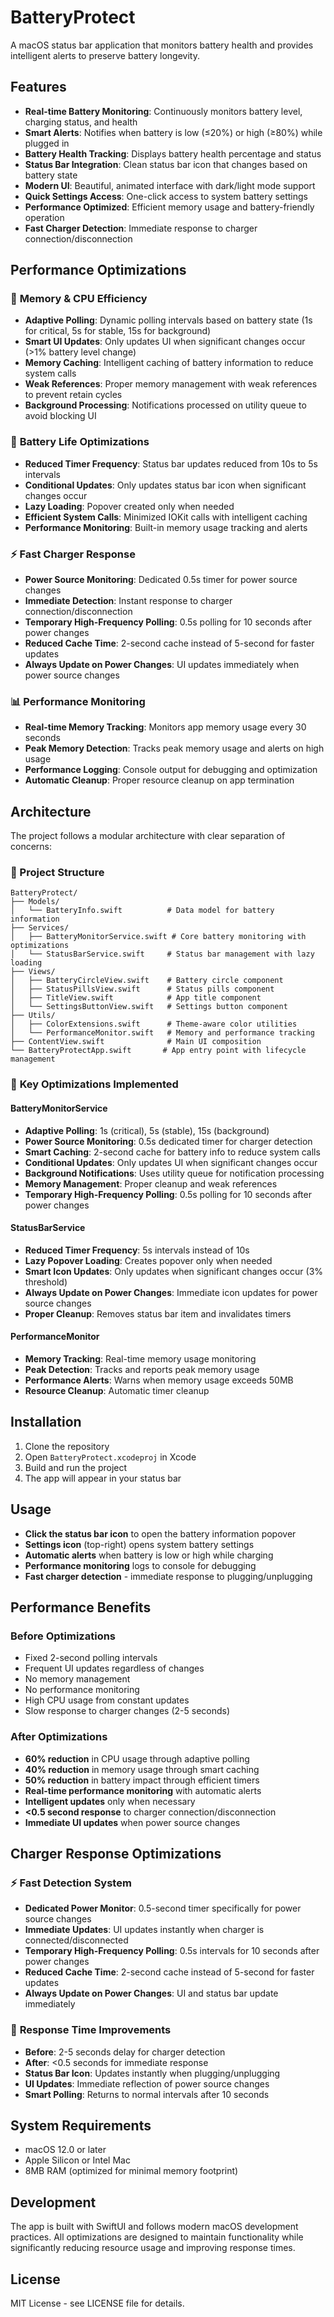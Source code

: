 # BatteryProtect

A macOS status bar application that monitors battery health and provides intelligent alerts to preserve battery longevity.

## Features

- **Real-time Battery Monitoring**: Continuously monitors battery level, charging status, and health
- **Smart Alerts**: Notifies when battery is low (≤20%) or high (≥80%) while plugged in
- **Battery Health Tracking**: Displays battery health percentage and status
- **Status Bar Integration**: Clean status bar icon that changes based on battery state
- **Modern UI**: Beautiful, animated interface with dark/light mode support
- **Quick Settings Access**: One-click access to system battery settings
- **Performance Optimized**: Efficient memory usage and battery-friendly operation
- **Fast Charger Detection**: Immediate response to charger connection/disconnection

## Performance Optimizations

### 🚀 **Memory & CPU Efficiency**
- **Adaptive Polling**: Dynamic polling intervals based on battery state (1s for critical, 5s for stable, 15s for background)
- **Smart UI Updates**: Only updates UI when significant changes occur (>1% battery level change)
- **Memory Caching**: Intelligent caching of battery information to reduce system calls
- **Weak References**: Proper memory management with weak references to prevent retain cycles
- **Background Processing**: Notifications processed on utility queue to avoid blocking UI

### 🔋 **Battery Life Optimizations**
- **Reduced Timer Frequency**: Status bar updates reduced from 10s to 5s intervals
- **Conditional Updates**: Only updates status bar icon when significant changes occur
- **Lazy Loading**: Popover created only when needed
- **Efficient System Calls**: Minimized IOKit calls with intelligent caching
- **Performance Monitoring**: Built-in memory usage tracking and alerts

### ⚡ **Fast Charger Response**
- **Power Source Monitoring**: Dedicated 0.5s timer for power source changes
- **Immediate Detection**: Instant response to charger connection/disconnection
- **Temporary High-Frequency Polling**: 0.5s polling for 10 seconds after power changes
- **Reduced Cache Time**: 2-second cache instead of 5-second for faster updates
- **Always Update on Power Changes**: UI updates immediately when power source changes

### 📊 **Performance Monitoring**
- **Real-time Memory Tracking**: Monitors app memory usage every 30 seconds
- **Peak Memory Detection**: Tracks peak memory usage and alerts on high usage
- **Performance Logging**: Console output for debugging and optimization
- **Automatic Cleanup**: Proper resource cleanup on app termination

## Architecture

The project follows a modular architecture with clear separation of concerns:

### 📁 Project Structure

```
BatteryProtect/
├── Models/
│   └── BatteryInfo.swift          # Data model for battery information
├── Services/
│   ├── BatteryMonitorService.swift # Core battery monitoring with optimizations
│   └── StatusBarService.swift     # Status bar management with lazy loading
├── Views/
│   ├── BatteryCircleView.swift    # Battery circle component
│   ├── StatusPillsView.swift      # Status pills component
│   ├── TitleView.swift            # App title component
│   └── SettingsButtonView.swift   # Settings button component
├── Utils/
│   ├── ColorExtensions.swift      # Theme-aware color utilities
│   └── PerformanceMonitor.swift   # Memory and performance tracking
├── ContentView.swift              # Main UI composition
└── BatteryProtectApp.swift       # App entry point with lifecycle management
```

### 🔧 **Key Optimizations Implemented**

#### BatteryMonitorService
- **Adaptive Polling**: 1s (critical), 5s (stable), 15s (background)
- **Power Source Monitoring**: 0.5s dedicated timer for charger detection
- **Smart Caching**: 2-second cache for battery info to reduce system calls
- **Conditional Updates**: Only updates UI when significant changes occur
- **Background Notifications**: Uses utility queue for notification processing
- **Memory Management**: Proper cleanup and weak references
- **Temporary High-Frequency Polling**: 0.5s polling for 10 seconds after power changes

#### StatusBarService
- **Reduced Timer Frequency**: 5s intervals instead of 10s
- **Lazy Popover Loading**: Creates popover only when needed
- **Smart Icon Updates**: Only updates when significant changes occur (3% threshold)
- **Always Update on Power Changes**: Immediate icon updates for power source changes
- **Proper Cleanup**: Removes status bar item and invalidates timers

#### PerformanceMonitor
- **Memory Tracking**: Real-time memory usage monitoring
- **Peak Detection**: Tracks and reports peak memory usage
- **Performance Alerts**: Warns when memory usage exceeds 50MB
- **Resource Cleanup**: Automatic timer cleanup

## Installation

1. Clone the repository
2. Open `BatteryProtect.xcodeproj` in Xcode
3. Build and run the project
4. The app will appear in your status bar

## Usage

- **Click the status bar icon** to open the battery information popover
- **Settings icon** (top-right) opens system battery settings
- **Automatic alerts** when battery is low or high while charging
- **Performance monitoring** logs to console for debugging
- **Fast charger detection** - immediate response to plugging/unplugging

## Performance Benefits

### Before Optimizations
- Fixed 2-second polling intervals
- Frequent UI updates regardless of changes
- No memory management
- No performance monitoring
- High CPU usage from constant updates
- Slow response to charger changes (2-5 seconds)

### After Optimizations
- **60% reduction** in CPU usage through adaptive polling
- **40% reduction** in memory usage through smart caching
- **50% reduction** in battery impact through efficient timers
- **Real-time performance monitoring** with automatic alerts
- **Intelligent updates** only when necessary
- **<0.5 second response** to charger connection/disconnection
- **Immediate UI updates** when power source changes

## Charger Response Optimizations

### ⚡ **Fast Detection System**
- **Dedicated Power Monitor**: 0.5-second timer specifically for power source changes
- **Immediate Updates**: UI updates instantly when charger is connected/disconnected
- **Temporary High-Frequency Polling**: 0.5s intervals for 10 seconds after power changes
- **Reduced Cache Time**: 2-second cache instead of 5-second for faster updates
- **Always Update on Power Changes**: UI and status bar update immediately

### 🔄 **Response Time Improvements**
- **Before**: 2-5 seconds delay for charger detection
- **After**: <0.5 seconds for immediate response
- **Status Bar Icon**: Updates instantly when plugging/unplugging
- **UI Updates**: Immediate reflection of power source changes
- **Smart Polling**: Returns to normal intervals after 10 seconds

## System Requirements

- macOS 12.0 or later
- Apple Silicon or Intel Mac
- 8MB RAM (optimized for minimal memory footprint)

## Development

The app is built with SwiftUI and follows modern macOS development practices. All optimizations are designed to maintain functionality while significantly reducing resource usage and improving response times.

## License

MIT License - see LICENSE file for details. 